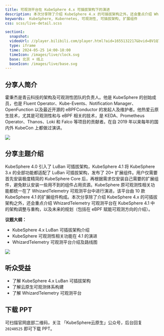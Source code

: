 ```yaml
---
title: 可观测平台在 KubeSphere 4.x 可插拔架构下的演进
description: 本次分享除了介绍 KubeSphere 4.x 的可插拔架构之外，还会重点介绍 WhizardTelemetry 可观测平台在 KubeSphere 4.1 中的架构调整与重构，以及未来的规划。
keywords:  KubeSphere, Kubernetes, 可观测性, 可插拔架构, 扩展组件
css: scss/live-detail.scss

section1:
  snapshot: 
  videoUrl: //player.bilibili.com/player.html?aid=1655132217&bvid=BV1Q7421Z7bE&cid=1561545680&page=1&high_quality=1
  type: iframe
  time: 2024-05-25 14:00-18:00
  timeIcon: /images/live/clock.svg
  base: 北京 + 线上
  baseIcon: /images/live/base.svg
---
```


## 分享人简介

霍秉杰是青云科技的架构及可观测性团队的负责人。他是 KubeSphere 的创始成员，也是 Fluent Operator、Kube-Events、Notification Manager、OpenFunction 以及最近开源的 eBPFConductor 的发起人及维护者。他热爱云原生技术，尤其是可观测性和与 eBPF 相关的技术，是 KEDA、Prometheus Operator、Thanos、Loki 和 Falco 等项目的贡献者。在自 2019 年以来每年的国内外 KubeCon 上都做过演讲。

![](https://pek3b.qingstor.com/kubesphere-community/images/kubesphere-meetup-beijing-20240525-ben.jpeg)

## 分享主题介绍

KubeSphere 4.0 引入了 LuBan 可插拔架构，KubeSphere 4.1 将 KubeSphere 3.x 的全部功能都适配了 LuBan 可插拔架构，发布了 20+ 扩展组件。用户仅需要首先安装极度精简的 KubeSphere Core 后，再根据需求仅安装自己需要的扩展组件，避免默认安装一些用不到的组件占用资源。KubeSphere 原可观测性相关功能都统一在了 WhizardTelemetry 可观测平台中进行演进，该平台由 10 款 KubeSphere 4.1 的扩展组件构成。本次分享除了介绍 KubeSphere 4.x 的可插拔架构之外，还会重点介绍 WhizardTelemetry 可观测平台在 KubeSphere 4.1 中的架构调整与重构，以及未来的规划（包括在 eBPF 赋能可观测方向的介绍）。

**议题大纲：**

- KubeSphere 4.x LuBan 可插拔架构介绍
- KubeSphere 可观测性相关功能在 4.1 的演进
- WhizardTelemetry 可观测平台介绍及路线图

![](https://pek3b.qingstor.com/kubesphere-community/images/kubesphere-meetup-20240525-p-ben.png)

## 听众受益

- 了解 KubeSphere 4.x LuBan 可插拔架构
- 了解云原生可观测体系构建
- 了解 WhizardTelemetry 可观测平台

## 下载 PPT

可扫描官网底部二维码，关注 「KubeSphere云原生」公众号，后台回复 `20240525` 即可下载 PPT。
